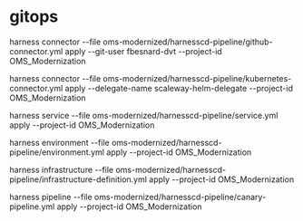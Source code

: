 # gitops

harness connector --file oms-modernized/harnesscd-pipeline/github-connector.yml apply --git-user fbesnard-dvt --project-id OMS_Modernization

harness connector --file oms-modernized/harnesscd-pipeline/kubernetes-connector.yml apply --delegate-name scaleway-helm-delegate --project-id OMS_Modernization

harness service --file oms-modernized/harnesscd-pipeline/service.yml apply --project-id OMS_Modernization

harness environment --file oms-modernized/harnesscd-pipeline/environment.yml apply --project-id OMS_Modernization

harness infrastructure  --file oms-modernized/harnesscd-pipeline/infrastructure-definition.yml apply --project-id OMS_Modernization

harness pipeline --file oms-modernized/harnesscd-pipeline/canary-pipeline.yml apply --project-id OMS_Modernization

